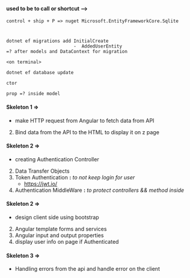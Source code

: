 #### used to be to call or shortcut -->

``` control + ship + P => nuget Microsoft.EntityFrameworkCore.Sqlite ```

#
```  
dotnet ef migrations add InitialCreate 
                         -  AddedUserEntity
=? after models and DataContext for migration

<on terminal> 

dotnet ef database update

```

``` ctor ```

``` prop =? inside model ```

#### Skeleton 1 =>
* make HTTP request from Angular to fetch data from API 
2. Bind data from the API to the HTML to display it on z page 

#### Skeleton 2 =>
* creating Authentication Controller
2. Data Transfer Objects
3. Token Authentication **:** *to not keep login for user*
    - https://jwt.io/
4. Authentication MiddleWare **:** *to protect controllers && method inside*

#### Skeleton 2 =>
* design client side using bootstrap 
2. Angular template forms and services
4. Angular input and output properties
3. display user info on page if Authenticated 

#### Skeleton 3 =>
- Handling errors from the api and handle error on the client